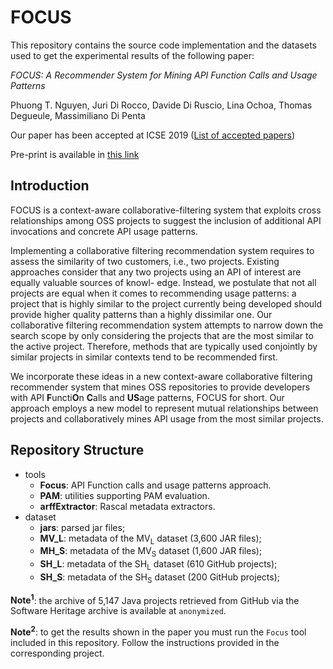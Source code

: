 # FOCUS

This repository contains the source code implementation and the datasets used to get the experimental results of the following paper:

_FOCUS: A Recommender System for Mining API Function Calls and Usage Patterns_

Phuong T. Nguyen, Juri Di Rocco, Davide Di Ruscio, Lina Ochoa, Thomas Degueule, Massimiliano Di Penta

Our paper has been accepted at ICSE 2019 ([List of accepted papers](https://2019.icse-conferences.org/track/icse-2019-Technical-Papers#event-overview))

Pre-print is available in [this link](https://www.dropbox.com/s/7xewecs7j4ax195/ICSE2019.pdf?dl=0)

## Introduction

FOCUS is a context-aware collaborative-filtering system that exploits cross relationships among OSS projects to suggest the inclusion of additional API invocations and concrete API usage patterns.

Implementing a collaborative filtering recommendation system requires to assess the similarity of two customers, i.e., two
projects. Existing approaches consider that any two projects using an API of interest are equally valuable sources of knowl-
edge. Instead, we postulate that not all projects are equal when it comes to recommending usage patterns: a project that is
highly similar to the project currently being developed should provide higher quality patterns than a highly dissimilar one.
Our collaborative filtering recommendation system attempts to narrow down the search scope by only considering the projects
that are the most similar to the active project. Therefore, methods that are typically used conjointly by similar projects
in similar contexts tend to be recommended first.

We incorporate these ideas in a new context-aware collaborative filtering recommender system that mines OSS repositories to provide developers with API **F**uncti**O**n **C**alls and **US**age patterns, FOCUS for short. Our approach employs a new model to represent mutual relationships between projects and collaboratively mines API usage from the most similar projects.

## Repository Structure

* tools
	* __Focus__: API Function calls and usage patterns approach.
	* __PAM__: utilities supporting PAM evaluation.
	* __arffExtractor__: Rascal metadata extractors.
* dataset
	* __jars__: parsed jar files;
	* __MV_L__: metadata of the MV<sub>L</sub> dataset (3,600 JAR files);
	* __MH_S__: metadata of the MV<sub>S</sub> dataset (1,600 JAR files);
	* __SH_L__: metadata of the SH<sub>L</sub> dataset (610 GitHub projects);
	* __SH_S__: metadata of the SH<sub>S</sub> dataset (200 GitHub projects);

__Note<sup>1</sup>__: the archive of 5,147 Java projects retrieved from GitHub via the Software Heritage archive is available at `anonymized`.

__Note<sup>2</sup>__: to get the results shown in the paper you must run the `Focus` tool included in this repository. Follow the instructions provided in the corresponding project.
